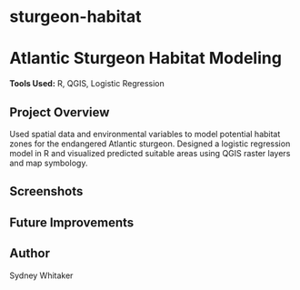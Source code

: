 # sturgeon-habitat
# Atlantic Sturgeon Habitat Modeling

**Tools Used:** R, QGIS, Logistic Regression

## Project Overview
Used spatial data and environmental variables to model potential habitat zones for the endangered Atlantic sturgeon. Designed a logistic regression model in R and visualized predicted suitable areas using QGIS raster layers and map symbology.

## Screenshots


## Future Improvements


## Author
Sydney Whitaker
